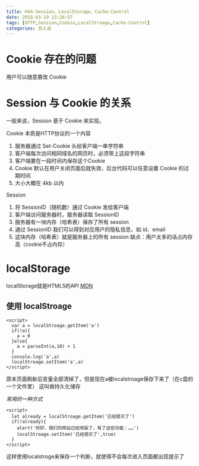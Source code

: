 ```yaml
---
title: H44-Session、LocalStorage、Cache-Control
date: 2018-03-19 23:26:57
tags: [HTTP,Session,Cookie,LocalStroage,Cache-Control]
categories: 饥人谷
---
```

# Cookie 存在的问题
用户可以随意篡改 Cookie

# Session 与 Cookie 的关系
一般来说，Session 基于 Cookie 来实现。

Cookie
本质是HTTP协议的一个内容
  1. 服务器通过 Set-Cookie 头给客户端一串字符串
  2. 客户端每次访问相同域名的网页时，必须带上这段字符串
  3. 客户端要在一段时间内保存这个Cookie
  4. Cookie 默认在用户关闭页面后就失效，后台代码可以任意设置 Cookie 的过期时间
  5. 大小大概在 4kb 以内

Session

  1. 将 SessionID（随机数）通过 Cookie 发给客户端
  2. 客户端访问服务器时，服务器读取 SessionID
  3. 服务器有一块内存（哈希表）保存了所有 session
  4. 通过 SessionID 我们可以得到对应用户的隐私信息，如 id、email
  5. 这块内存（哈希表）就是服务器上的所有 session
缺点：用户太多的话占内存高（cookie不占内存）

# localStorage
localStorage就是HTML5的API
[MDN](https://developer.mozilla.org/zh-CN/docs/Web/API/Window/localStorage)

## 使用 localStroage
```
<script>
  var a = localStroage.getItem('a')
  if(!a){
    a = 0
  }else{
    a = parseInt(a,10) + 1
  }
  console.log('a',a)
  localStroage.setItem('a',a)
</script>
```
原本页面刷新后变量全部清掉了，但是现在a被localstroage保存下来了（在c盘的一个文件里）
这叫做持久化储存

*常用的一种方式*
```
<script>
  let already = localStroage.getItem('已经提示了')
  if(!already){
    alert('你好，我们的网站已经改版了，有了这些功能：……')
    localStroage.setItem('已经提示了',true)
  }
</script>
```
这样使用localstroge来保存一个判断，就使得不会每次进入页面都出现提示了